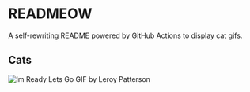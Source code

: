 # READMEOW

A self-rewriting README powered by GitHub Actions to display cat gifs.

## Cats

![Im Ready Lets Go GIF by Leroy Patterson](https://media4.giphy.com/media/CjmvTCZf2U3p09Cn0h/200.gif?cid=9acd02dapkbjsjwyn4lnohwpew0rggnbnout4jgjk0jsrglp&ep=v1_gifs_search&rid=200.gif&ct=g)
